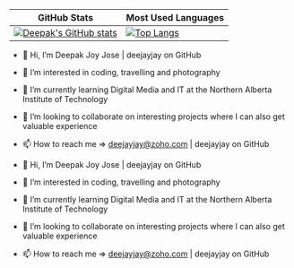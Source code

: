 | GitHub Stats                                                                                                                                                                                    | Most Used Languages                                                                                                                                                        |
| ----------------------------------------------------------------------------------------------------------------------------------------------------------------------------------------------- | -------------------------------------------------------------------------------------------------------------------------------------------------------------------------- |
| [![Deepak's GitHub stats](https://github-readme-stats.vercel.app/api?username=deejayjay&count_private=true&show_icons=true&theme=vue-dark&hide_border=true)](https://github.com/anuraghazra/github-readme-stats) | [![Top Langs](https://github-readme-stats.vercel.app/api/top-langs/?username=deejayjay&layout=compact&theme=vue-dark&hide_border=true)](https://github.com/anuraghazra/github-readme-stats) |

- 👋 Hi, I’m Deepak Joy Jose | deejayjay on GitHub
- 👀 I’m interested in coding, travelling and photography
- 🌱 I’m currently learning Digital Media and IT at the Northern Alberta Institute of Technology
- 💞️ I’m looking to collaborate on interesting projects where I can also get valuable experience
- 📫 How to reach me => deejayjay@zoho.com | deejayjay on GitHub


- 👋 Hi, I’m Deepak Joy Jose | deejayjay on GitHub
- 👀 I’m interested in coding, travelling and photography
- 🌱 I’m currently learning Digital Media and IT at the Northern Alberta Institute of Technology
- 💞️ I’m looking to collaborate on interesting projects where I can also get valuable experience
- 📫 How to reach me => deejayjay@zoho.com | deejayjay on GitHub
